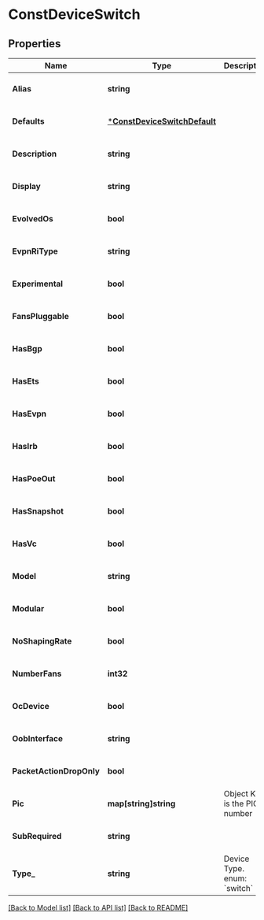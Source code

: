 # ConstDeviceSwitch

## Properties
Name | Type | Description | Notes
------------ | ------------- | ------------- | -------------
**Alias** | **string** |  | [optional] [default to null]
**Defaults** | [***ConstDeviceSwitchDefault**](const_device_switch_default.md) |  | [optional] [default to null]
**Description** | **string** |  | [optional] [default to null]
**Display** | **string** |  | [optional] [default to null]
**EvolvedOs** | **bool** |  | [optional] [default to false]
**EvpnRiType** | **string** |  | [optional] [default to null]
**Experimental** | **bool** |  | [optional] [default to false]
**FansPluggable** | **bool** |  | [optional] [default to false]
**HasBgp** | **bool** |  | [optional] [default to false]
**HasEts** | **bool** |  | [optional] [default to false]
**HasEvpn** | **bool** |  | [optional] [default to false]
**HasIrb** | **bool** |  | [optional] [default to false]
**HasPoeOut** | **bool** |  | [optional] [default to false]
**HasSnapshot** | **bool** |  | [optional] [default to true]
**HasVc** | **bool** |  | [optional] [default to true]
**Model** | **string** |  | [optional] [default to null]
**Modular** | **bool** |  | [optional] [default to false]
**NoShapingRate** | **bool** |  | [optional] [default to false]
**NumberFans** | **int32** |  | [optional] [default to null]
**OcDevice** | **bool** |  | [optional] [default to false]
**OobInterface** | **string** |  | [optional] [default to null]
**PacketActionDropOnly** | **bool** |  | [optional] [default to false]
**Pic** | **map[string]string** | Object Key is the PIC number | [optional] [default to null]
**SubRequired** | **string** |  | [optional] [default to null]
**Type_** | **string** | Device Type. enum: &#x60;switch&#x60; | [default to null]

[[Back to Model list]](../README.md#documentation-for-models) [[Back to API list]](../README.md#documentation-for-api-endpoints) [[Back to README]](../README.md)

